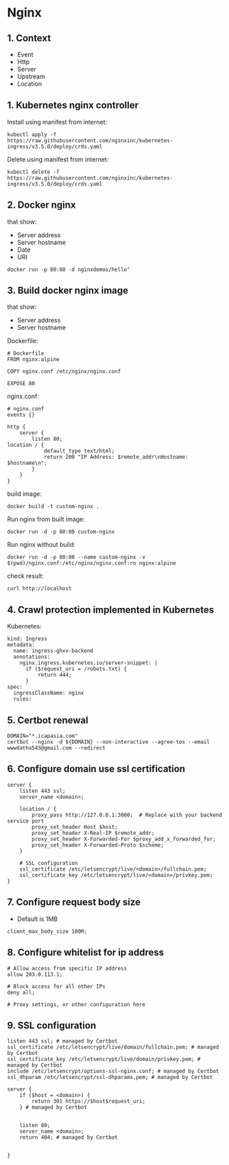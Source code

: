 # Nginx

## 1. Context

- Event
- Http
- Server
- Upstream
- Location

## 1. Kubernetes nginx controller

Install using manifest from internet:

```
kubectl apply -f https://raw.githubusercontent.com/nginxinc/kubernetes-ingress/v3.5.0/deploy/crds.yaml
```

Delete using manifest from internet:

```
kubectl delete -f https://raw.githubusercontent.com/nginxinc/kubernetes-ingress/v3.5.0/deploy/crds.yaml
```

## 2. Docker nginx

that show:

- Server address
- Server hostname
- Date
- URI

```
docker run -p 80:80 -d nginxdemos/hello"
```

## 3. Build docker nginx image

that show:

- Server address
- Server hostname

Dockerfile:

```
# Dockerfile
FROM nginx:alpine

COPY nginx.conf /etc/nginx/nginx.conf

EXPOSE 80
```

nginx.conf:

```
# nginx.conf
events {}

http {
    server {
        listen 80;
location / {
            default_type text/html;
            return 200 "IP Address: $remote_addr\nHostname: $hostname\n";
        }
    }
}
```

build image:

```
docker build -t custom-nginx .
```

Run nginx from built image:

```
docker run -d -p 80:80 custom-nginx
```

Run nginx without build:

```
docker run -d -p 80:80 --name custom-nginx -v $(pwd)/nginx.conf:/etc/nginx/nginx.conf:ro nginx:alpine
```

check result:

```
curl http://localhost
```

## 4. Crawl protection implemented in Kubernetes

Kubernetes:

```
kind: Ingress
metadata:
  name: ingress-ghxv-backend
  annotations:
    nginx.ingress.kubernetes.io/server-snippet: |
      if ($request_uri = /robots.txt) {
          return 444;
      }
spec:
  ingressClassName: nginx
  rules:
```

## 5. Certbot renewal

```
DOMAIN="*.icapasia.com"
certbot --nginx -d ${DOMAIN} --non-interactive --agree-tos --email wwwdatha543@gmail.com --redirect
```

## 6. Configure domain use ssl certification

```
server {
    listen 443 ssl;
    server_name <domain>;

    location / {
        proxy_pass http://127.0.0.1:3000;  # Replace with your backend service port
        proxy_set_header Host $host;
        proxy_set_header X-Real-IP $remote_addr;
        proxy_set_header X-Forwarded-For $proxy_add_x_forwarded_for;
        proxy_set_header X-Forwarded-Proto $scheme;
    }

    # SSL configuration
    ssl_certificate /etc/letsencrypt/live/<domain>/fullchain.pem;
    ssl_certificate_key /etc/letsencrypt/live/<domain>/privkey.pem;
}
```

## 7. Configure request body size

- Default is 1MB

```
client_max_body_size 100M;
```

## 8. Configure whitelist for ip address

```
# Allow access from specific IP address
allow 203.0.113.1;

# Block access for all other IPs
deny all;

# Proxy settings, or other configuration here
```

## 9. SSL configuration
```
listen 443 ssl; # managed by Certbot
ssl_certificate /etc/letsencrypt/live/domain/fullchain.pem; # managed by Certbot
ssl_certificate_key /etc/letsencrypt/live/domain/privkey.pem; # managed by Certbot
include /etc/letsencrypt/options-ssl-nginx.conf; # managed by Certbot
ssl_dhparam /etc/letsencrypt/ssl-dhparams.pem; # managed by Certbot
```

```
server {
    if ($host = <domain>) {
        return 301 https://$host$request_uri;
    } # managed by Certbot


    listen 80;
    server_name <domain>;
    return 404; # managed by Certbot


}
```
